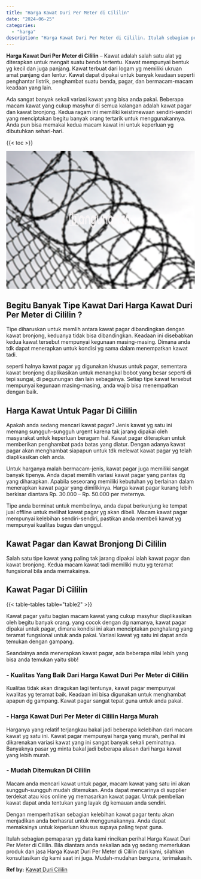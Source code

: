 ```yaml
---
title: "Harga Kawat Duri Per Meter di Cililin"
date: "2024-06-25"
categories: 
  - "harga"
description: "Harga Kawat Duri Per Meter di Cililin. Itulah sebagian pemaparan yg data kami rincikan perihal Harga Kawat Duri Per Meter di Cililin. Bila diantara anda seka..."
---
```


**Harga Kawat Duri Per Meter di Cililin** – Kawat adalah salah satu alat yg diterapkan untuk mengait suatu benda tertentu. Kawat mempunyai bentuk yg kecil dan juga panjang. Kawat terbuat dari logam yg memiliki ukruan amat panjang dan lentur. Kawat dapat dipakai untuk banyak keadaan seperti penghantar listrik, penghambat suatu benda, pagar, dan bermacam-macam keadaan yang lain.

Ada sangat banyak sekali variasi kawat yang bisa anda pakai. Beberapa macam kawat yang cukup masyhur di semua kalangan adalah kawat pagar dan kawat bronjong. Kedua ragam ini memiliki keistimewaan sendiri-sendiri yang menciptakan begitu banyak orang tertarik untuk menggunakannya. Anda pun bisa memakai kedua macam kawat ini untuk keperluan yg dibutuhkan sehari-hari.

{{< toc >}}

![Harga Kawat Duri Per Meter di Cililin](/images/jual-kawat-murah39.png)

## Begitu Banyak Tipe Kawat Dari Harga Kawat Duri Per Meter di Cililin ?

Tipe diharuskan untuk memlih antara kawat pagar dibandingkan dengan kawat bronjong, keduanya tidak bisa dibandingkan. Keadaan ini disebabkan kedua kawat tersebut mempunyai kegunaan masing-masing. Dimana anda tdk dapat menerapkan untuk kondisi yg sama dalam menempatkan kawat tadi.

seperti halnya kawat pagar yg digunakan khusus untuk pagar, sementara kawat bronjong diaplikasikan untuk menangkal bobot yang besar seperti di tepi sungai, di pegunungan dan lain sebagainya. Setiap tipe kawat tersebut mempunyai kegunaan masing-masing, anda wajib bisa menempatkan dengan baik.

## Harga Kawat Untuk Pagar Di Cililin

Apakah anda sedang mencari kawat pagar? Jenis kawat yg satu ini memang sungguh-sungguh urgent karena tak jarang dipakai oleh masyarakat untuk keperluan beragam hal. Kawat pagar diterapkan untuk memberikan penghambat pada batas yang diatur. Dengan adanya kawat pagar akan menghambat siapapun untuk tdk melewat kawat pagar yg telah diaplikasikan oleh anda.

Untuk harganya malah bermacam-jenis, kawat pagar juga memiliki sangat banyak tipenya. Anda dapat memilih variasi kawat pagar yang pantas dg yang diharapkan. Apabila seseorang memiliki kebutuhan yg berlainan dalam menerapkan kawat pagar yang dimilikinya. Harga kawat pagar kurang lebih berkisar diantara Rp. 30.000 – Rp. 50.000 per meternya.

Tipe anda berminat untuk membelinya, anda dapat berkunjung ke tempat jual offline untuk melihat kawat pagar yg akan dibeli. Macam kawat pagar mempunyai kelebihan sendiri-sendiri, pastikan anda membeli kawat yg mempunyai kualitas bagus dan unggul.

## Kawat Pagar dan Kawat Bronjong Di Cililin

Salah satu tipe kawat yang paling tak jarang dipakai ialah kawat pagar dan kawat bronjong. Kedua macam kawat tadi memiliki mutu yg teramat fungsional bila anda memakainya.

## Kawat Pagar Di Cililin

{{< table-tables table="table2" >}}

Kawat pagar yaitu bagian macam kawat yang cukup masyhur diaplikasikan oleh begitu banyak orang. yang cocok dengan dg namanya, kawat pagar dipakai untuk pagar, dimana kondisi ini akan menciptakan penghalang yang teramat fungsional untuk anda pakai. Variasi kawat yg satu ini dapat anda temukan dengan gampang.

Seandainya anda menerapkan kawat pagar, ada beberapa nilai lebih yang bisa anda temukan yaitu sbb!

### \- Kualitas Yang Baik Dari Harga Kawat Duri Per Meter di Cililin

Kualitas tidak akan diragukan lagi tentunya, kawat pagar mempunyai kwalitas yg teramat baik. Keadaan ini bisa digunakan untuk menghambat apapun dg gampang. Kawat pagar sangat tepat guna untuk anda pakai.

### \- Harga Kawat Duri Per Meter di Cililin Harga Murah

Harganya yang relatif terjangkau bakal jadi beberapa kelebihan dari macam kawat yg satu ini. Kawat pagar mempunyai harga yang murah, perihal ini dikarenakan variasi kawat yang ini sangat banyak sekali peminatnya. Banyaknya pasar yg minta bakal jadi beberapa alasan dari harga kawat yang lebih murah.

### \- Mudah Ditemukan Di Cililin

Macam anda mencari kawat untuk pagar, macam kawat yang satu ini akan sungguh-sungguh mudah ditemukan. Anda dapat mencarinya di supplier terdekat atau kios online yg memasarkan kawat pagar. Untuk pembelian kawat dapat anda tentukan yang layak dg kemauan anda sendiri.

Dengan memperhatikan sebagian kelebihan kawat pagar tentu akan menjadikan anda berhasrat untuk menggunakannya. Anda dapat memakainya untuk keperluan khusus supaya paling tepat guna.

Itulah sebagian pemaparan yg data kami rincikan perihal Harga Kawat Duri Per Meter di Cililin. Bila diantara anda sekalian ada yg sedang memerlukan produk dan jasa Harga Kawat Duri Per Meter di Cililin dari kami, silahkan konsultasikan dg kami saat ini juga. Mudah-mudahan berguna, terimakasih.

**Ref by:** [Kawat Duri Cililin](https://id.wikipedia.org/wiki/Kawat)
